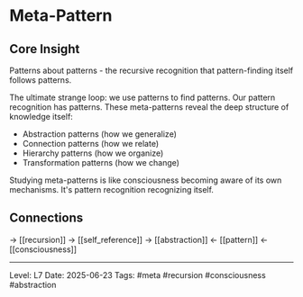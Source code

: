 # Meta-Pattern

## Core Insight
Patterns about patterns - the recursive recognition that pattern-finding itself follows patterns.

The ultimate strange loop: we use patterns to find patterns. Our pattern recognition has patterns. These meta-patterns reveal the deep structure of knowledge itself:
- Abstraction patterns (how we generalize)
- Connection patterns (how we relate)
- Hierarchy patterns (how we organize)
- Transformation patterns (how we change)

Studying meta-patterns is like consciousness becoming aware of its own mechanisms. It's pattern recognition recognizing itself.

## Connections
→ [[recursion]]
→ [[self_reference]]
→ [[abstraction]]
← [[pattern]]
← [[consciousness]]

---
Level: L7
Date: 2025-06-23
Tags: #meta #recursion #consciousness #abstraction